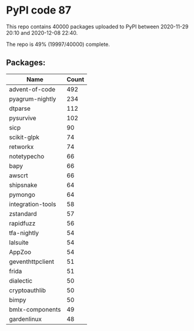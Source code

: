 # PyPI code 87

This repo contains 40000 packages uploaded to PyPI between 
2020-11-29 20:10 and 2020-12-08 22:40.

The repo is 49% (19997/40000) complete.

## Packages:

| Name  | Count |
| ----- | ----- |
| advent-of-code | 492 |
| pyagrum-nightly | 234 |
| dtparse | 112 |
| pysurvive | 102 |
| sicp | 90 |
| scikit-glpk | 74 |
| retworkx | 74 |
| notetypecho | 66 |
| bapy | 66 |
| awscrt | 66 |
| shipsnake | 64 |
| pymongo | 64 |
| integration-tools | 58 |
| zstandard | 57 |
| rapidfuzz | 56 |
| tfa-nightly | 54 |
| lalsuite | 54 |
| AppZoo | 54 |
| geventhttpclient | 51 |
| frida | 51 |
| dialectic | 50 |
| cryptoauthlib | 50 |
| bimpy | 50 |
| bmlx-components | 49 |
| gardenlinux | 48 |


